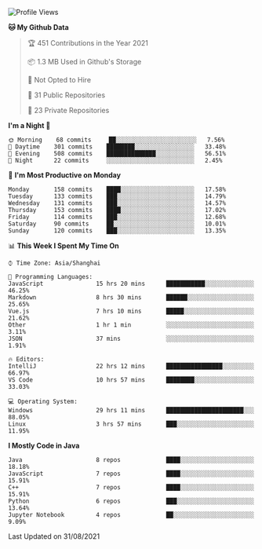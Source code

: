 <!--START_SECTION:waka-->
![Profile Views](http://img.shields.io/badge/Profile%20Views-54-blue)

**🐱 My Github Data** 

> 🏆 451 Contributions in the Year 2021
 > 
> 📦 1.3 MB Used in Github's Storage 
 > 
> 🚫 Not Opted to Hire
 > 
> 📜 31 Public Repositories 
 > 
> 🔑 23 Private Repositories  
 > 
**I'm a Night 🦉** 

```text
🌞 Morning    68 commits     ██░░░░░░░░░░░░░░░░░░░░░░░   7.56% 
🌆 Daytime    301 commits    ████████░░░░░░░░░░░░░░░░░   33.48% 
🌃 Evening    508 commits    ██████████████░░░░░░░░░░░   56.51% 
🌙 Night      22 commits     ░░░░░░░░░░░░░░░░░░░░░░░░░   2.45%

```
📅 **I'm Most Productive on Monday** 

```text
Monday       158 commits    ████░░░░░░░░░░░░░░░░░░░░░   17.58% 
Tuesday      133 commits    ███░░░░░░░░░░░░░░░░░░░░░░   14.79% 
Wednesday    131 commits    ███░░░░░░░░░░░░░░░░░░░░░░   14.57% 
Thursday     153 commits    ████░░░░░░░░░░░░░░░░░░░░░   17.02% 
Friday       114 commits    ███░░░░░░░░░░░░░░░░░░░░░░   12.68% 
Saturday     90 commits     ██░░░░░░░░░░░░░░░░░░░░░░░   10.01% 
Sunday       120 commits    ███░░░░░░░░░░░░░░░░░░░░░░   13.35%

```


📊 **This Week I Spent My Time On** 

```text
⌚︎ Time Zone: Asia/Shanghai

💬 Programming Languages: 
JavaScript               15 hrs 20 mins      ███████████░░░░░░░░░░░░░░   46.25% 
Markdown                 8 hrs 30 mins       ██████░░░░░░░░░░░░░░░░░░░   25.65% 
Vue.js                   7 hrs 10 mins       █████░░░░░░░░░░░░░░░░░░░░   21.62% 
Other                    1 hr 1 min          ░░░░░░░░░░░░░░░░░░░░░░░░░   3.11% 
JSON                     37 mins             ░░░░░░░░░░░░░░░░░░░░░░░░░   1.91%

🔥 Editors: 
IntelliJ                 22 hrs 12 mins      ████████████████░░░░░░░░░   66.97% 
VS Code                  10 hrs 57 mins      ████████░░░░░░░░░░░░░░░░░   33.03%

💻 Operating System: 
Windows                  29 hrs 11 mins      ██████████████████████░░░   88.05% 
Linux                    3 hrs 57 mins       ███░░░░░░░░░░░░░░░░░░░░░░   11.95%

```

**I Mostly Code in Java** 

```text
Java                     8 repos             ████░░░░░░░░░░░░░░░░░░░░░   18.18% 
JavaScript               7 repos             ████░░░░░░░░░░░░░░░░░░░░░   15.91% 
C++                      7 repos             ████░░░░░░░░░░░░░░░░░░░░░   15.91% 
Python                   6 repos             ███░░░░░░░░░░░░░░░░░░░░░░   13.64% 
Jupyter Notebook         4 repos             ██░░░░░░░░░░░░░░░░░░░░░░░   9.09%

```



 Last Updated on 31/08/2021
<!--END_SECTION:waka-->　　
